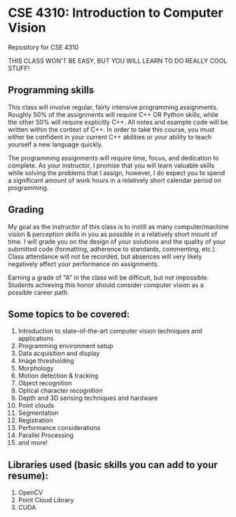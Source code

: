 # CSE 4310: Introduction to Computer Vision
Repository for CSE 4310

THIS CLASS WON'T BE EASY, BUT YOU WILL LEARN TO DO REALLY COOL STUFF!

## Programming skills
This class will involve regular, fairly intensive programming assignments. Roughly 50% of the assignments will require C++ OR Python skills, while the other 50% will require explicitly C++. All notes and example code will be written within the context of C++. In order to take this course, you must either be confident in your current C++ abilities or your ability to teach yourself a new language quickly.

The programming assignments will require time, focus, and dedication to complete. As your instructor, I promise that you will learn valuable skills while solving the problems that I assign, however, I do expect you to spend a significant amount of work hours in a relatively short calendar period on programming.

## Grading
My goal as the instructor of this class is to instill as many computer/machine vision & perception skills in you as possible in a relatively short mount of time. I will grade you on the design of your solutions and the quality of your submitted code (formatting, adherence to standards, commenting, etc.). Class attendance will not be recorded, but absences will very likely negatively affect your performance on assignments. 

Earning a grade of "A" in the class will be difficult, but not impossible. Students achieving this honor should consider computer vision as a possible career path.


## Some topics to be covered:
1. Introduction to state-of-the-art computer vision techniques and applications
2. Programming environment setup
3. Data acquisition and display
4. Image thresholding
5. Morphology
6. Motion detection & tracking
7. Object recognition
8. Optical character recognition
9. Depth and 3D sensing techniques and hardware
19. Point clouds
10. Segmentation
11. Registration
12. Performance considerations
13. Parallel Processing
14. and more!

## Libraries used (basic skills you can add to your resume):
1. OpenCV
2. Point Cloud Library
3. CUDA
